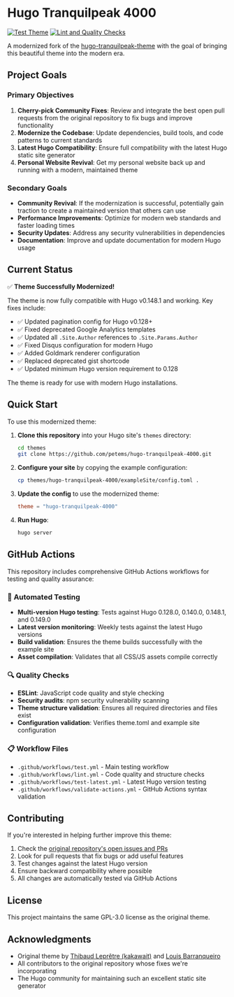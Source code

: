 # Hugo Tranquilpeak 4000

[![Test Theme](https://github.com/petems/hugo-tranquilpeak-4000/workflows/Test%20Theme/badge.svg)](https://github.com/petems/hugo-tranquilpeak-4000/actions?query=workflow%3A%22Test+Theme%22)
[![Lint and Quality Checks](https://github.com/petems/hugo-tranquilpeak-4000/workflows/Lint%20and%20Quality%20Checks/badge.svg)](https://github.com/petems/hugo-tranquilpeak-4000/actions?query=workflow%3A%22Lint+and+Quality+Checks%22)

A modernized fork of the [hugo-tranquilpeak-theme](https://github.com/kakawait/hugo-tranquilpeak-theme) with the goal of bringing this beautiful theme into the modern era.

## Project Goals

### Primary Objectives

1. **Cherry-pick Community Fixes**: Review and integrate the best open pull requests from the original repository to fix bugs and improve functionality
2. **Modernize the Codebase**: Update dependencies, build tools, and code patterns to current standards
3. **Latest Hugo Compatibility**: Ensure full compatibility with the latest Hugo static site generator
4. **Personal Website Revival**: Get my personal website back up and running with a modern, maintained theme

### Secondary Goals

- **Community Revival**: If the modernization is successful, potentially gain traction to create a maintained version that others can use
- **Performance Improvements**: Optimize for modern web standards and faster loading times
- **Security Updates**: Address any security vulnerabilities in dependencies
- **Documentation**: Improve and update documentation for modern Hugo usage

## Current Status

✅ **Theme Successfully Modernized!** 

The theme is now fully compatible with Hugo v0.148.1 and working. Key fixes include:

- ✅ Updated pagination config for Hugo v0.128+
- ✅ Fixed deprecated Google Analytics templates
- ✅ Updated all `.Site.Author` references to `.Site.Params.Author`
- ✅ Fixed Disqus configuration for modern Hugo
- ✅ Added Goldmark renderer configuration
- ✅ Replaced deprecated gist shortcode
- ✅ Updated minimum Hugo version requirement to 0.128

The theme is ready for use with modern Hugo installations.

## Quick Start

To use this modernized theme:

1. **Clone this repository** into your Hugo site's `themes` directory:
   ```bash
   cd themes
   git clone https://github.com/petems/hugo-tranquilpeak-4000.git
   ```

2. **Configure your site** by copying the example configuration:
   ```bash
   cp themes/hugo-tranquilpeak-4000/exampleSite/config.toml .
   ```

3. **Update the config** to use the modernized theme:
   ```toml
   theme = "hugo-tranquilpeak-4000"
   ```

4. **Run Hugo**:
   ```bash
   hugo server
   ```

## GitHub Actions

This repository includes comprehensive GitHub Actions workflows for testing and quality assurance:

### 🤖 **Automated Testing**

- **Multi-version Hugo testing**: Tests against Hugo 0.128.0, 0.140.0, 0.148.1, and 0.149.0
- **Latest version monitoring**: Weekly tests against the latest Hugo versions
- **Build validation**: Ensures the theme builds successfully with the example site
- **Asset compilation**: Validates that all CSS/JS assets compile correctly

### 🔍 **Quality Checks**

- **ESLint**: JavaScript code quality and style checking
- **Security audits**: npm security vulnerability scanning
- **Theme structure validation**: Ensures all required directories and files exist
- **Configuration validation**: Verifies theme.toml and example site configuration

### 📋 **Workflow Files**

- `.github/workflows/test.yml` - Main testing workflow
- `.github/workflows/lint.yml` - Code quality and structure checks
- `.github/workflows/test-latest.yml` - Latest Hugo version testing
- `.github/workflows/validate-actions.yml` - GitHub Actions syntax validation

## Contributing

If you're interested in helping further improve this theme:

1. Check the [original repository's open issues and PRs](https://github.com/kakawait/hugo-tranquilpeak-theme/issues)
2. Look for pull requests that fix bugs or add useful features
3. Test changes against the latest Hugo version
4. Ensure backward compatibility where possible
5. All changes are automatically tested via GitHub Actions

## License

This project maintains the same GPL-3.0 license as the original theme.

## Acknowledgments

- Original theme by [Thibaud Leprêtre (kakawait)](https://github.com/kakawait) and [Louis Barranqueiro](https://github.com/LouisBarranqueiro)
- All contributors to the original repository whose fixes we're incorporating
- The Hugo community for maintaining such an excellent static site generator 
